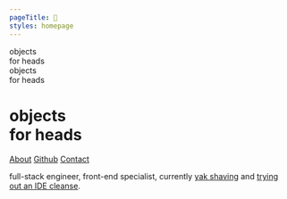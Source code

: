 ```yaml
---
pageTitle: 👋
styles: homepage
---
```

<div class="jumbotron">
    <div class="jumbotron-left">
        <div class="name">
            <div class="name-shadow">objects<br />for heads</div>
            <div class="name-stroke">objects<br />for heads</div>
            <h1 class="name-text">objects<br />for heads</h1>
        </div>
        <nav>
        <a href="/about.html" class="nav-link">About</a>
        <a href="https://github.com/objectsforheads" class="nav-link" target="_blank" rel="noopener">Github</a>
        <a href="/contact.html" class="nav-link">Contact</a>
        </nav>
    </div>
    <main class="jumbotron-right">
        <p>full-stack engineer, front-end specialist, currently <a href="https://github.com/objectsforheads/portfolio-2019" target="_blank" rel="noopener"><span>yak shaving</span></a> and <a href="https://learntousevim.com/" target="_blank" rel="external"><span>trying out an IDE cleanse</span></a>.</p>
    </main>
</div>